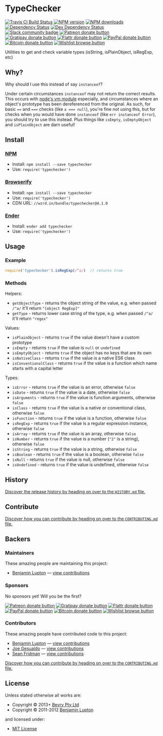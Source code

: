 <!-- TITLE/ -->

<h1>TypeChecker</h1>

<!-- /TITLE -->


<!-- BADGES/ -->

<span class="badge-travisci"><a href="http://travis-ci.org/bevry/typechecker" title="Check this project's build status on TravisCI"><img src="https://img.shields.io/travis/bevry/typechecker/master.svg" alt="Travis CI Build Status" /></a></span>
<span class="badge-npmversion"><a href="https://npmjs.org/package/typechecker" title="View this project on NPM"><img src="https://img.shields.io/npm/v/typechecker.svg" alt="NPM version" /></a></span>
<span class="badge-npmdownloads"><a href="https://npmjs.org/package/typechecker" title="View this project on NPM"><img src="https://img.shields.io/npm/dm/typechecker.svg" alt="NPM downloads" /></a></span>
<span class="badge-daviddm"><a href="https://david-dm.org/bevry/typechecker" title="View the status of this project's dependencies on DavidDM"><img src="https://img.shields.io/david/bevry/typechecker.svg" alt="Dependency Status" /></a></span>
<span class="badge-daviddmdev"><a href="https://david-dm.org/bevry/typechecker#info=devDependencies" title="View the status of this project's development dependencies on DavidDM"><img src="https://img.shields.io/david/dev/bevry/typechecker.svg" alt="Dev Dependency Status" /></a></span>
<br class="badge-separator" />
<span class="badge-slackin"><a href="https://slack.bevry.me" title="Join this project's slack community"><img src="https://slack.bevry.me/badge.svg" alt="Slack community badge" /></a></span>
<span class="badge-patreon"><a href="http://patreon.com/bevry" title="Donate to this project using Patreon"><img src="https://img.shields.io/badge/patreon-donate-yellow.svg" alt="Patreon donate button" /></a></span>
<span class="badge-gratipay"><a href="https://www.gratipay.com/bevry" title="Donate weekly to this project using Gratipay"><img src="https://img.shields.io/badge/gratipay-donate-yellow.svg" alt="Gratipay donate button" /></a></span>
<span class="badge-flattr"><a href="https://flattr.com/profile/balupton" title="Donate to this project using Flattr"><img src="https://img.shields.io/badge/flattr-donate-yellow.svg" alt="Flattr donate button" /></a></span>
<span class="badge-paypal"><a href="https://bevry.me/paypal" title="Donate to this project using Paypal"><img src="https://img.shields.io/badge/paypal-donate-yellow.svg" alt="PayPal donate button" /></a></span>
<span class="badge-bitcoin"><a href="https://bevry.me/bitcoin" title="Donate once-off to this project using Bitcoin"><img src="https://img.shields.io/badge/bitcoin-donate-yellow.svg" alt="Bitcoin donate button" /></a></span>
<span class="badge-wishlist"><a href="https://bevry.me/wishlist" title="Buy an item on our wishlist for us"><img src="https://img.shields.io/badge/wishlist-donate-yellow.svg" alt="Wishlist browse button" /></a></span>

<!-- /BADGES -->


<!-- DESCRIPTION/ -->

Utilities to get and check variable types (isString, isPlainObject, isRegExp, etc)

<!-- /DESCRIPTION -->


## Why?

Why should I use this instead of say `instanceof`?

Under certain circumstances `instanceof` may not return the correct results. This occurs with [node's vm module](http://nodejs.org/api/vm.html#vm_globals) especially, and circumstances where an object's prototype has been dereferenced from the original. As such, for basic `==` and `===` checks (like `a === null`), you're fine not using this, but for checks when you would have done `instanceof` (like `err instanceof Error`), you should try to use this instead. Plus things like `isEmpty`, `isEmptyObject` and `isPlainObject` are darn useful!


<!-- INSTALL/ -->

<h2>Install</h2>

<a href="https://npmjs.com" title="npm is a package manager for javascript"><h3>NPM</h3></a><ul>
<li>Install: <code>npm install --save typechecker</code></li>
<li>Use: <code>require('typechecker')</code></li></ul>

<a href="http://browserify.org" title="Browserify lets you require('modules') in the browser by bundling up all of your dependencies"><h3>Browserify</h3></a><ul>
<li>Install: <code>npm install --save typechecker</code></li>
<li>Use: <code>require('typechecker')</code></li>
<li>CDN URL: <code>//wzrd.in/bundle/typechecker@4.1.0</code></li></ul>

<a href="http://enderjs.com" title="Ender is a full featured package manager for your browser"><h3>Ender</h3></a><ul>
<li>Install: <code>ender add typechecker</code></li>
<li>Use: <code>require('typechecker')</code></li></ul>

<!-- /INSTALL -->


## Usage

### Example

``` javascript
require('typechecker').isRegExp(/^a/)  // returns true
```

### Methods

Helpers:

- `getObjectType` - returns the object string of the value, e.g. when passed `/^a/` it'll return `"[object RegExp]"`
- `getType` - returns lower case string of the type, e.g. when passed `/^a/` it'll return `"regex"`

Values:

- `isPlainObject` - returns `true` if the value doesn't have a custom prototype
- `isEmpty` - returns `true` if the value is `null` or `undefined`
- `isEmptyObject` - returns `true` if the object has no keys that are its own
- `isNativeClass` - returns `true` if the value is a native ES6 class
- `isConventionalClass` - returns `true` if the value is a function which name starts with a capital letter

Types:

- `isError` - returns `true` if the value is an error, otherwise `false`
- `isDate` - returns `true` if the value is a date, otherwise `false`
- `isArguments` - returns `true` if the value is function arguments, otherwise `false`
- `isClass` - returns `true` if the value is a native or conventional class, otherwise `false`
- `isFunction` - returns `true` if the value is a function, otherwise `false`
- `isRegExp` - returns `true` if the value is a regular expression instance, otherwise `false`
- `isArray` - returns `true` if the value is an array, otherwise `false`
- `isNumber` - returns `true` if the value is a number (`"2"` is a string), otherwise `false`
- `isString` - returns `true` if the value is a string, otherwise `false`
- `isBoolean` - returns `true` if the value is a boolean, otherwise `false`
- `isNull` - returns `true` if the value is null, otherwise `false`
- `isUndefined` - returns `true` if the value is undefined, otherwise `false`


<!-- HISTORY/ -->

<h2>History</h2>

<a href="https://github.com/bevry/typechecker/blob/master/HISTORY.md#files">Discover the release history by heading on over to the <code>HISTORY.md</code> file.</a>

<!-- /HISTORY -->


<!-- CONTRIBUTE/ -->

<h2>Contribute</h2>

<a href="https://github.com/bevry/typechecker/blob/master/CONTRIBUTING.md#files">Discover how you can contribute by heading on over to the <code>CONTRIBUTING.md</code> file.</a>

<!-- /CONTRIBUTE -->


<!-- BACKERS/ -->

<h2>Backers</h2>

<h3>Maintainers</h3>

These amazing people are maintaining this project:

<ul><li><a href="http://balupton.com">Benjamin Lupton</a> — <a href="https://github.com/bevry/typechecker/commits?author=balupton" title="View the GitHub contributions of Benjamin Lupton on repository bevry/typechecker">view contributions</a></li></ul>

<h3>Sponsors</h3>

No sponsors yet! Will you be the first?

<span class="badge-patreon"><a href="http://patreon.com/bevry" title="Donate to this project using Patreon"><img src="https://img.shields.io/badge/patreon-donate-yellow.svg" alt="Patreon donate button" /></a></span>
<span class="badge-gratipay"><a href="https://www.gratipay.com/bevry" title="Donate weekly to this project using Gratipay"><img src="https://img.shields.io/badge/gratipay-donate-yellow.svg" alt="Gratipay donate button" /></a></span>
<span class="badge-flattr"><a href="https://flattr.com/profile/balupton" title="Donate to this project using Flattr"><img src="https://img.shields.io/badge/flattr-donate-yellow.svg" alt="Flattr donate button" /></a></span>
<span class="badge-paypal"><a href="https://bevry.me/paypal" title="Donate to this project using Paypal"><img src="https://img.shields.io/badge/paypal-donate-yellow.svg" alt="PayPal donate button" /></a></span>
<span class="badge-bitcoin"><a href="https://bevry.me/bitcoin" title="Donate once-off to this project using Bitcoin"><img src="https://img.shields.io/badge/bitcoin-donate-yellow.svg" alt="Bitcoin donate button" /></a></span>
<span class="badge-wishlist"><a href="https://bevry.me/wishlist" title="Buy an item on our wishlist for us"><img src="https://img.shields.io/badge/wishlist-donate-yellow.svg" alt="Wishlist browse button" /></a></span>

<h3>Contributors</h3>

These amazing people have contributed code to this project:

<ul><li><a href="http://balupton.com">Benjamin Lupton</a> — <a href="https://github.com/bevry/typechecker/commits?author=balupton" title="View the GitHub contributions of Benjamin Lupton on repository bevry/typechecker">view contributions</a></li>
<li><a href="https://github.com/joegesualdo">Joe Gesualdo</a> — <a href="https://github.com/bevry/typechecker/commits?author=joegesualdo" title="View the GitHub contributions of Joe Gesualdo on repository bevry/typechecker">view contributions</a></li>
<li><a href="http://seanfridman.com">Sean Fridman</a> — <a href="https://github.com/bevry/typechecker/commits?author=sfrdmn" title="View the GitHub contributions of Sean Fridman on repository bevry/typechecker">view contributions</a></li></ul>

<a href="https://github.com/bevry/typechecker/blob/master/CONTRIBUTING.md#files">Discover how you can contribute by heading on over to the <code>CONTRIBUTING.md</code> file.</a>

<!-- /BACKERS -->


<!-- LICENSE/ -->

<h2>License</h2>

Unless stated otherwise all works are:

<ul><li>Copyright &copy; 2013+ <a href="http://bevry.me">Bevry Pty Ltd</a></li>
<li>Copyright &copy; 2011-2012 <a href="http://balupton.com">Benjamin Lupton</a></li></ul>

and licensed under:

<ul><li><a href="http://spdx.org/licenses/MIT.html">MIT License</a></li></ul>

<!-- /LICENSE -->

